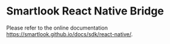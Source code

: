 
# Smartlook React Native Bridge

Please refer to the online documentation https://smartlook.github.io/docs/sdk/react-native/.
